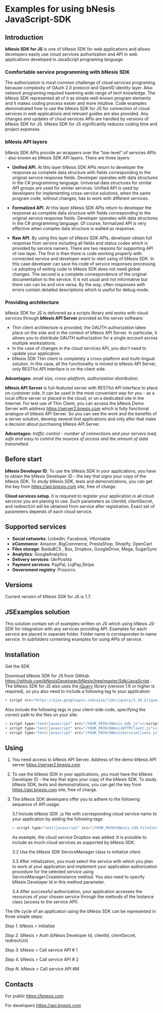 # **Examples for using bNesis JavaScript-SDK**
 
## **Introduction** 
 
**bNesis SDK for JS** is one of bNesis SDK for web applications and allows developers easily use cloud services authorization and API in web applications developed in JavaScript programing language.  

### **Comfortable service programming with bNesis SDK**
 
The authorization is most common challenge of cloud services programing because complexity of OAuth 2.0 protocol and OpenID identity layer. Also network  programing required havening wide range of tech knowledge. The bNesis SDK represented all of it as simple well-known program elements and it makes coding process easier and more intuitive. Code examples demonstrated how to use the bNesis SDK for JS for connection of cloud services in web applications and relevant guides are also provided. Any changes and updates of cloud services APIs are handled by versions of bNesis SDK for JS.  bNesis SDK for JS significantly reduces coding time and project expenses. 

### **bNesis API layers**

bNesis SDK APIs provide an wrappers over the "low-level" of services APIs - also known as bNesis SDK API layers. There are three layers:
  
* **Unified API**. At this layer bNesis SDK APIs return to developer the response as complete data structure with fields corresponding to the original service response fields. Developer operates with data structures in  the C# programming language. Universal data structures for similar API groups are used for similar services.  Unified API is used by developers for implementing cross-service solutions, when the same program code, without changes, has to work with different services.
	
* **Formalized API**. At this layer bNesis SDK APIs return to developer the response as complete data structure with fields corresponding to the original service response fields. Developer operates with data structures in  the C# programming language. Of course, formalized API is very effective when complex data structure is waited as response. 

* **Raw API**. By using this layer of bNesis SDK APIs, developer obtain full response from service including all fields and status codes which is provided by service owners. There are two reasons for supporting API of raw layer. The first is then there is code working properly with connected service and developer want to start using of bNesis SDK. In this case developer can save his code of service responses processing i.e adopting of exiting code to bNesis SDK does not need global changes.  The second is a complete correspondence of the original documentation to the service. It is not usual and not informative but there can can be and vice versa. By the way, often responses with errors contain detailed descriptions which is useful for debug mode.

### **Providing architecture** 
 
bNesis SDK for JS is delivered as a scripts library and works with cloud services through **bNesis API Server** provided as the server software: 
* Thin client architecture is provided, the OAUTH authorization takes place on the side and in the context of bNesis API Server. In particular, it allows you to distribute OAUTH authorization for a single account across multiple workstations.
* In the case of changes in the cloud services API, you don't need to update your application.
* bNesis SDK Thin client is completely a cross-platform and multi-lingual solution. In this case, all the functionality is moved to bNesis API Server, only RESTful API interface is on the client side.
      
**Advantages:** *small size, cross-platform, authorization distribution*.

  **bNesis API Server** is full-featured server with RESTful API interface to place on customer side. It can be used in the most convenient way for you  -  as a local office server or placed in the cloud, or on a dedicated site in the Internet.  For test use of Thin Client, you can access the bNesis Demo Server with address https://server2.bnesis.com which is fully functional analogue of bNesis API Server. So you can see the work and the benefits of a server solution, develop several test applications and only after that make a decision about purchasing bNesis API Server.

  **Advantages:** *traffic control - number of connections and your servers load, safe and easy to control the sources of access and the amount of data transmitted*.
	
## **Before start** 
	
**bNesis Developer ID**. To use the bNesis SDK in your applications, you have to obtain the bNesis Developer ID - the key that signs your copy of the bNesis SDK. To study bNesis SDK, tests and demonstrations, you can get the key from https://api.bnesis.com site, free of charge.
	  
**Cloud services setup**. It is required to register your application in all cloud services you are planing to use. Such parameters as clientId, clientSecret, and redirectUri will be obtained from service after registration. Exact set of parameters depends of each cloud service. 
	
## **Supported services**
- **Social networks**: LinkedIn, Facebook, VKontakte
- **eCommerce**: Amazon ,BigCommerce, PrestaShop, Shopify, OpenCart   
- **Files storage**: BaiduBCS , Box, Dropbox, GoogleDrive, Mega, SugarSync
- **Analytics**: GoogleAnalytics  
- **Delivery services**: UkrPoshta
- **Payment services**: PayPal, LiqPay,Stripe 
- **Government registry**: Prozorro. 
 
## **Versions** 

   Current version of bNesis SDK for JS is 1.7.
   
## **JSExamples solution** 

This solution contain set of examples written on JS which using bNesis JS-SDK for intagration with any services providing API. 
Examples for each service are placed in separate folder. Folder name is corresponden to name service.
In subfolders conteining examples for using APIs of service.

## **Installation**

Get the SDK

Download bNesis SDK for JS from GitHub: https://github.com/bNesisDeveloper/bNesis/tree/master/Sdk/JavaScript . The bNesis SDK for JS also uses the [jQuery](http://jquery.com/) library (version 1.6 or higher is required), so you also need to include a following tag to your application: 

```javascript
< script src="https://ajax.googleapis.com/ajax/libs/jquery/1.10.2/jquery.min.js"></script>
```
   
Also include the following  tags in your client-side code, specifying the correct path to the files on your site:

```javascript
< script type="text/javascript" src="/YOUR_PATH/bNesis.Sdk.js"></script>
< script type="text/javascript" src="/YOUR_PATH/bNesisHTTPClient.js"></script>
< script type="text/javascript" src="/YOUR_PATH/bNesisServiceClient.js"></script>
```
	

## **Using** 

1. You need access to bNesis API Server. Address of the demo bNesis API server https://server2.bnesis.com
2. To use the bNesis SDK in your applications, you must have the bNesis Developer ID - the key that signs your copy of the bNesis SDK. To study bNesis SDK, tests and demonstrations, you can get the key from https://api.bnesis.com site, free of charge.
3. The bNesis SDK developers offer you to adhere to the following sequence of API usage:
 
   3.1 Include bNesis SDK .js file with corresponding cloud service name to your application by adding the following tags:  
  
   ```javascript
   < script type="text/javascript" src="/YOUR_PATH/bNesis.Sdk.FileStorages.DropBox.js"></script>
   ```
   
   As example, the cloud service Dropbox was added. It is possible to include as much cloud services as supported by bNesis SDK.  
 
   3.2 Use the bNesis SDK ServiceManager class to initialize client. 

   3.3 After initialization, you must select the service with which you plan to work at your application and implement your application authorization procedure for the selected service using ServiceManager.CreateInstance method. You also need to specify bNesis Developer Id in this method parameter.

   3.4 After successful authorization, your application accesses the resources of your chosen service through the methods of the Instance class (access to the service API).


The life cycle of an application using the bNesis SDK can be represented in three simple steps:
    
*Step 1.* bNesis > Initialize 
    
*Step 2.* bNesis > Auth (bNesis Developer Id, clientId, clientSecret, redirectUri)
    
*Step 3.* bNesis > Call service API # 1
    
*Step 4.* bNesis > Call service API # 2  
    
*Step N.* bNesis > Call service API #M 

 
## **Contacts**

For public https://bnesis.com

For developers https://api.bnesis.com 
